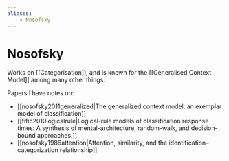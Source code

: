 ```yaml
---
aliases:
    - Nosofsky
---
```


# Nosofsky

Works on [[Categorisation]], and is known for the [[Generalised Context Model]] among many other things.

Papers I have notes on:

- [[nosofsky2011generalized|The generalized context model: an exemplar model of classification]]
- [[fific2010logicalrule|Logical-rule models of classification response times: A synthesis of mental-architecture, random-walk, and decision-bound approaches.]]
- [[nosofsky1986attention|Attention, similarity, and the identification–categorization relationship]]